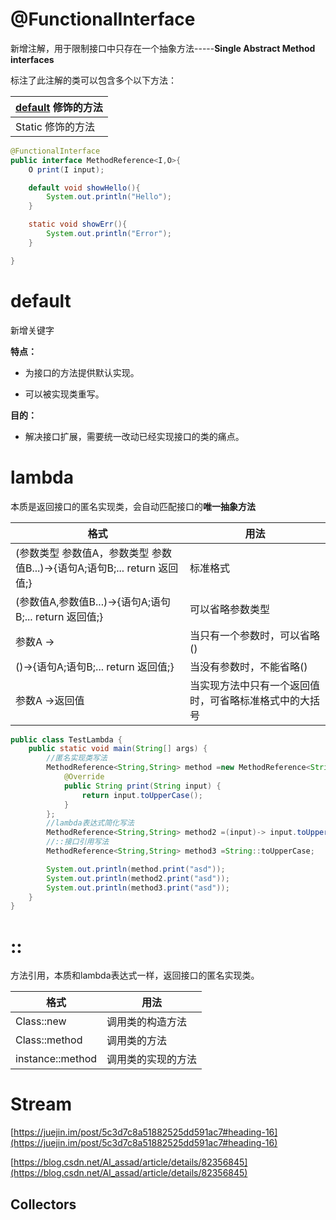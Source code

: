 

# @FunctionalInterface

新增注解，用于限制接口中只存在一个抽象方法-----**Single Abstract Method interfaces**

标注了此注解的类可以包含多个以下方法：

| [default](#default) 修饰的方法 |
| -- |
| Static 修饰的方法 |

```java
@FunctionalInterface
public interface MethodReference<I,O>{
    O print(I input);

    default void showHello(){
        System.out.println("Hello");
    }

    static void showErr(){
        System.out.println("Error");
    }

}
```



# default

新增关键字

**特点：**

- 为接口的方法提供默认实现。

- 可以被实现类重写。

**目的：**

- 解决接口扩展，需要统一改动已经实现接口的类的痛点。

# lambda

本质是返回接口的匿名实现类，会自动匹配接口的**唯一抽象方法**

| 格式                                                         | 用法                                                   |
| ------------------------------------------------------------ | ------------------------------------------------------ |
| (参数类型 参数值A，参数类型 参数值B...)->{语句A;语句B;... return 返回值;} | 标准格式                                               |
| (参数值A,参数值B...)->{语句A;语句B;... return 返回值;}       | 可以省略参数类型                                       |
| 参数A ->                                                     | 当只有一个参数时，可以省略()                           |
| ()->{语句A;语句B;... return 返回值;}                         | 当没有参数时，不能省略()                               |
| 参数A ->返回值                                               | 当实现方法中只有一个返回值时，可省略标准格式中的大括号 |



```java
public class TestLambda {
    public static void main(String[] args) {
        //匿名实现类写法
        MethodReference<String,String> method =new MethodReference<String,String>(){
            @Override
            public String print(String input) {
                return input.toUpperCase();
            }
        };
        //lambda表达式简化写法
        MethodReference<String,String> method2 =(input)-> input.toUpperCase();
        //::接口引用写法
        MethodReference<String,String> method3 =String::toUpperCase;

        System.out.println(method.print("asd"));
        System.out.println(method2.print("asd"));
        System.out.println(method3.print("asd"));
    }
}
```



# ::

方法引用，本质和lambda表达式一样，返回接口的匿名实现类。

| 格式             | 用法               |
| ---------------- | ------------------ |
| Class::new       | 调用类的构造方法   |
| Class::method    | 调用类的方法       |
| instance::method | 调用类的实现的方法 |



# Stream

[https://juejin.im/post/5c3d7c8a51882525dd591ac7#heading-16](https://juejin.im/post/5c3d7c8a51882525dd591ac7#heading-16)

[https://blog.csdn.net/Al_assad/article/details/82356845](https://blog.csdn.net/Al_assad/article/details/82356845)



## Collectors

